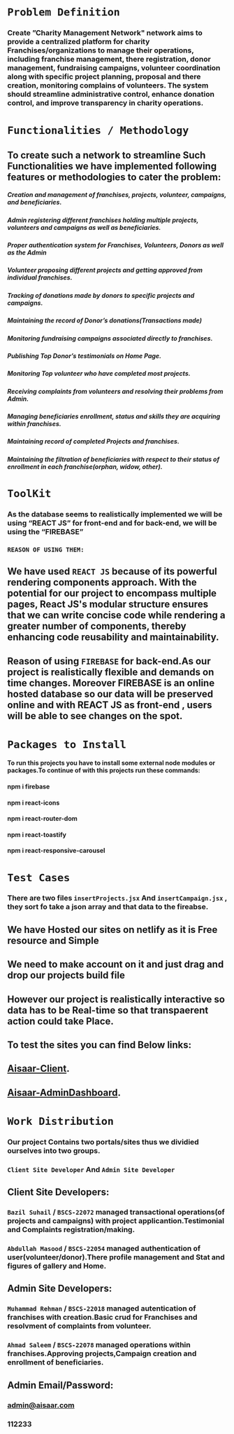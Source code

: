 # `Problem Definition`
### Create ”Charity Management Network" network aims to provide a centralized platform for charity Franchises/organizations to manage their operations, including franchise management, there registration, donor management, fundraising campaigns, volunteer coordination along with specific project planning, proposal and there creation, monitoring complains of volunteers. The system should streamline administrative control, enhance donation control, and improve transparency in charity operations. 

# `Functionalities / Methodology`
## To create such a network to streamline Such Functionalities we have implemented following features or methodologies to cater the problem:

##### Creation and management of franchises, projects, volunteer, campaigns, and beneficiaries.
##### Admin registering different franchises holding multiple projects, volunteers and campaigns as well as beneficiaries. 
##### Proper authentication system for Franchises, Volunteers, Donors as well as the Admin
##### Volunteer proposing different projects and getting approved from individual franchises. 
##### Tracking of donations made by donors to specific projects and campaigns. 
##### Maintaining the record of Donor’s donations(Transactions made)
##### Monitoring fundraising campaigns associated directly to franchises. 
##### Publishing Top Donor’s testimonials on Home Page.
##### Monitoring Top volunteer who have completed most projects.
##### Receiving complaints from volunteers and resolving their problems from Admin.
##### Managing beneficiaries enrollment, status and skills they are acquiring within franchises.
##### Maintaining record of completed Projects and franchises.  
##### Maintaining the filtration of beneficiaries with respect to their status of enrollment in each franchise(orphan, widow, other). 

# `ToolKit`
### As the database seems to realistically implemented we will be using “REACT JS” for front-end and for back-end, we will be using the “FIREBASE” 
### `REASON OF USING THEM:`
## We have used `REACT JS` because of its powerful rendering components approach. With the potential for our project to encompass multiple pages, React JS's modular structure ensures that we can write concise code while rendering a greater number of components, thereby enhancing code reusability and maintainability.
## Reason of using `FIREBASE` for back-end.As our project is realistically flexible and demands on time changes. Moreover FIREBASE is an online hosted database so our data will be preserved online and with REACT JS as front-end , users will be able to see changes on the spot. 

# `Packages to Install`
#### To run this projects you have to install some external node modules or packages.To continue of with this projects run these commands:
#### npm i firebase
#### npm i react-icons
#### npm i react-router-dom
#### npm i react-toastify 
#### npm i react-responsive-carousel

# `Test Cases`
### There are two files `insertProjects.jsx` And `insertCampaign.jsx` , they sort fo take a json array and that data to the fireabse.

## We have Hosted our sites on netlify as it is Free resource and Simple
## We need to make account on it and just drag and drop our projects build file
## However our project is realistically interactive so data has to be Real-time so that transpaerent action could take Place.
## To test the sites you can find Below links:
## [Aisaar-Client](https://aisaar.netlify.app).
## [Aisaar-AdminDashboard](https://admin-aisaar.netlify.app).

# `Work Distribution`
### Our project Contains two portals/sites thus we dividied ourselves into two groups.
### `Client Site Developer` And `Admin Site Developer`
## Client Site Developers:
### `Bazil Suhail` / `BSCS-22072` managed transactional operations(of projects and campaigns) with project applicantion.Testimonial and Complaints registration/making.
### `Abdullah Masood` / `BSCS-22054` managed authentication of user(volunteer/donor).There profile management and Stat and figures of gallery and Home.

## Admin Site Developers:
### `Muhammad Rehman` / `BSCS-22018` managed autentication of franchises with creation.Basic crud for Franchises and resolvment of complaints from volunteer.
### `Ahmad Saleem` / `BSCS-22078` managed operations within franchises.Approving projects,Campaign creation and enrollment of beneficiaries.
## Admin Email/Password:
### admin@aisaar.com
### 112233
